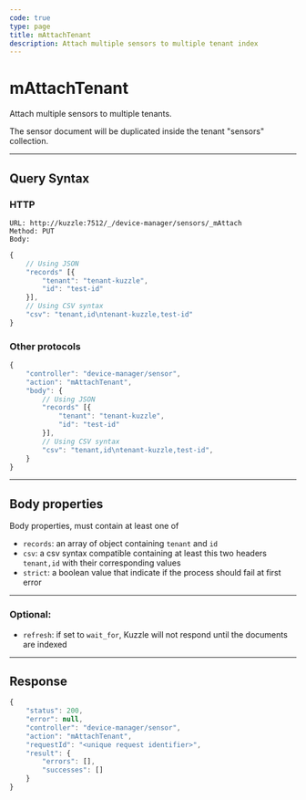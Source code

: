 ```yaml
---
code: true
type: page
title: mAttachTenant
description: Attach multiple sensors to multiple tenant index
---
```


# mAttachTenant

Attach multiple sensors to multiple tenants.

The sensor document will be duplicated inside the tenant "sensors" collection.

---

## Query Syntax

### HTTP

``` http
URL: http://kuzzle:7512/_/device-manager/sensors/_mAttach
Method: PUT
Body:
```

``` js
{
    // Using JSON
    "records" [{
        "tenant": "tenant-kuzzle",
        "id": "test-id"
    }],
    // Using CSV syntax
    "csv": "tenant,id\ntenant-kuzzle,test-id"
}
```

### Other protocols

``` js
{
    "controller": "device-manager/sensor",
    "action": "mAttachTenant",
    "body": {
        // Using JSON
        "records" [{
            "tenant": "tenant-kuzzle",
            "id": "test-id"
        }],
        // Using CSV syntax
        "csv": "tenant,id\ntenant-kuzzle,test-id",
    }
}
```

---

## Body properties

Body properties, must contain at least one of

- `records`: an array of object containing `tenant` and `id`
- `csv`: a csv syntax compatible containing at least this two headers `tenant,id` with their corresponding values
- `strict`: a boolean value that indicate if the process should fail at first error

---

### Optional:

* `refresh`: if set to `wait_for`, Kuzzle will not respond until the documents are indexed

---

## Response

``` js
{
    "status": 200,
    "error": null,
    "controller": "device-manager/sensor",
    "action": "mAttachTenant",
    "requestId": "<unique request identifier>",
    "result": {
        "errors": [],
        "successes": []
    }
}
```
